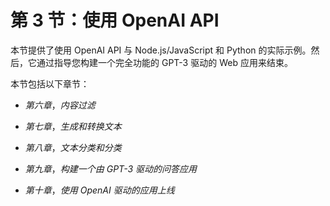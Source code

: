 # 第 3 节：使用 OpenAI API

本节提供了使用 OpenAI API 与 Node.js/JavaScript 和 Python 的实际示例。然后，它通过指导您构建一个完全功能的 GPT-3 驱动的 Web 应用来结束。

本节包括以下章节：

+   *第六章*，*内容过滤*

+   *第七章*，*生成和转换文本*

+   *第八章*，*文本分类和分类*

+   *第九章*，*构建一个由 GPT-3 驱动的问答应用*

+   *第十章*，*使用 OpenAI 驱动的应用上线*

